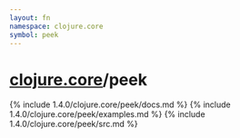 ```yaml
---
layout: fn
namespace: clojure.core
symbol: peek
---
```


# [clojure.core](../)/peek

{% include 1.4.0/clojure.core/peek/docs.md %}
{% include 1.4.0/clojure.core/peek/examples.md %}
{% include 1.4.0/clojure.core/peek/src.md %}

